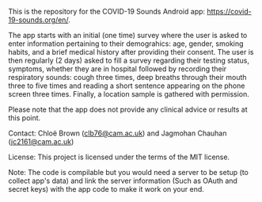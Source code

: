 This is the repository for the COVID-19 Sounds Android app: https://covid-19-sounds.org/en/.

The app starts with an initial (one time) survey where the user is asked to enter information pertaining to their demograhics: age, gender, smoking habits, and a brief medical history after providing their consent. The user is then regularly (2 days) asked to fill a survey regarding their testing status, symptoms, whether they are in hospital followed by recording their respiratory sounds: cough three times, deep breaths through their mouth three to five times and reading a short sentence appearing on the phone screen three times. Finally, a location sample is gathered with permission. 

Please note that the app does not provide any clinical advice or results at this point. 

Contact: Chloë Brown (clb76@cam.ac.uk) and Jagmohan Chauhan (jc2161@cam.ac.uk)

License: This project is licensed under the terms of the MIT license.

Note: The code is compilable but you would need a server to be setup (to collect app's data) and link the server information (Such as OAuth and secret keys) with the app code to make it work on your end. 
